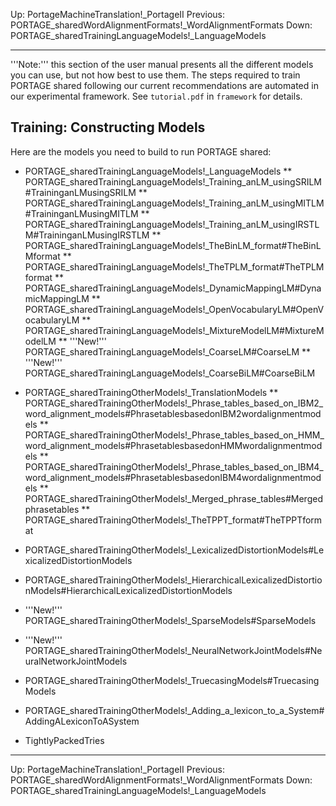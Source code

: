 Up: PortageMachineTranslation!_PortageII
Previous: PORTAGE_sharedWordAlignmentFormats!_WordAlignmentFormats
Down: PORTAGE_sharedTrainingLanguageModels!_LanguageModels

-------------------------

'''Note:''' this section of the user manual presents all the different models you can use, but not how best to use them. The steps required to train PORTAGE shared following our current recommendations are automated in our experimental framework.  See `tutorial.pdf` in `framework` for details.

## Training: Constructing Models

Here are the models you need to build to run PORTAGE shared:

* PORTAGE_sharedTrainingLanguageModels!_LanguageModels
** PORTAGE_sharedTrainingLanguageModels!_Training_anLM_usingSRILM#TraininganLMusingSRILM
** PORTAGE_sharedTrainingLanguageModels!_Training_anLM_usingMITLM#TraininganLMusingMITLM
** PORTAGE_sharedTrainingLanguageModels!_Training_anLM_usingIRSTLM#TraininganLMusingIRSTLM
** PORTAGE_sharedTrainingLanguageModels!_TheBinLM_format#TheBinLMformat
** PORTAGE_sharedTrainingLanguageModels!_TheTPLM_format#TheTPLMformat
** PORTAGE_sharedTrainingLanguageModels!_DynamicMappingLM#DynamicMappingLM
** PORTAGE_sharedTrainingLanguageModels!_OpenVocabularyLM#OpenVocabularyLM
** PORTAGE_sharedTrainingLanguageModels!_MixtureModelLM#MixtureModelLM
** '''New!''' PORTAGE_sharedTrainingLanguageModels!_CoarseLM#CoarseLM
** '''New!''' PORTAGE_sharedTrainingLanguageModels!_CoarseBiLM#CoarseBiLM

* PORTAGE_sharedTrainingOtherModels!_TranslationModels
** PORTAGE_sharedTrainingOtherModels!_Phrase_tables_based_on_IBM2_word_alignment_models#PhrasetablesbasedonIBM2wordalignmentmodels
** PORTAGE_sharedTrainingOtherModels!_Phrase_tables_based_on_HMM_word_alignment_models#PhrasetablesbasedonHMMwordalignmentmodels
** PORTAGE_sharedTrainingOtherModels!_Phrase_tables_based_on_IBM4_word_alignment_models#PhrasetablesbasedonIBM4wordalignmentmodels
** PORTAGE_sharedTrainingOtherModels!_Merged_phrase_tables#Mergedphrasetables
** PORTAGE_sharedTrainingOtherModels!_TheTPPT_format#TheTPPTformat
* PORTAGE_sharedTrainingOtherModels!_LexicalizedDistortionModels#LexicalizedDistortionModels
* PORTAGE_sharedTrainingOtherModels!_HierarchicalLexicalizedDistortionModels#HierarchicalLexicalizedDistortionModels
* '''New!''' PORTAGE_sharedTrainingOtherModels!_SparseModels#SparseModels
* '''New!''' PORTAGE_sharedTrainingOtherModels!_NeuralNetworkJointModels#NeuralNetworkJointModels
* PORTAGE_sharedTrainingOtherModels!_TruecasingModels#TruecasingModels
* PORTAGE_sharedTrainingOtherModels!_Adding_a_lexicon_to_a_System#AddingALexiconToASystem

* TightlyPackedTries

-------------------------

Up: PortageMachineTranslation!_PortageII
Previous: PORTAGE_sharedWordAlignmentFormats!_WordAlignmentFormats
Down: PORTAGE_sharedTrainingLanguageModels!_LanguageModels